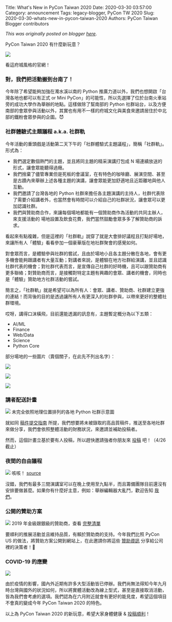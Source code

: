 Title: What's New in PyCon Taiwan 2020
Date: 2020-03-30 03:57:00
Category: announcement
Tags: legacy-blogger, PyCon TW 2020
Slug: 2020-03-30-whats-new-in-pycon-taiwan-2020
Authors: PyCon Taiwan Blogger contributors

*This was originally posted on blogger [here](https://pycontw.blogspot.com/2020/03/whats-new-in-pycon-taiwan-2020.html)*.

<!--more-->

PyCon Taiwan 2020 有什麼新玩意？  

![](https://lh5.googleusercontent.com/Lb8OrlzcTrs9gwHEZVt23RjTtEukCf279yo4k0ippRvP4tm-zQw1zwy1Kn6fP62k5rd-5nldiepGiz0kdzYk8xzoPaKicQnk400IYk_F_ytCzquLn_DCQPuX81-WHMbvrSRxBTEV0qM)

 看這府城風格的官網！

### 對，我們把活動搬到台南了！

今年除了希望能夠加強在濁水溪以南的 Python 推廣力道以外，我們也想開啟「台灣各地也都可以有正式 or Mini PyCon」的可能性，所以先選擇了位於台南火車站旁的成功大學作為舉辦的地點。這樣做除了幫南部的 Python 社群站台，以及方便南部的會眾參與活動以外，其實也有用不一樣的府城文化與美食來邀請居住於中北部的鐵粉會眾參與的企圖。😈

### 社群體驗式主題議程 a.k.a. 社群軌

今年活動的重頭戲是活動第二天下午的「社群體驗式主題議程」，簡稱「社群軌」。形式為：

* 我們選定數個熱門的主題，並且將同主題的精采演講打包成 N 場連續放送的形式，讓會眾能聽得過癮。
* 我們捨棄了儘管專業但是死板的會議室，在有特色的咖啡廳、展演空間、甚至是古蹟內來舉辦上述各種主題的演講，讓會眾能更加舒適地且近距離地與他人互動。
* 我們邀請了台灣各地的 Python 社群來擔任各主題演講的主持人，社群代表除了需要介紹講者外，也當然會有時間可以介紹自己的社群狀況，讓會眾可以更加認識社群。
* 我們與贊助商合作，來讓每個場地都能有一個贊助商作為活動的共同主辦人，來支援活動的 場地設置及飲食花費，我們當然鼓勵會眾多多了解贊助商的訴求。

看起來有點複雜，但是這裡的「社群軌」說穿了就是大會排好議程且打點好場地，來讓所有人「體驗」看看參加一個豪華版在地社群聚會的感覺如何。

對會眾而言，是體驗參與社群的嘗試，且由於場地小且各主題分散在各地，會有更多機會能夠跟講者有大量互動；對講者來說，是體驗在地方社群給演講，並且認識社群代表的機會；對社群代表而言，是宣傳自己社群的好時機，且可以跟贊助商有更多聯絡；對贊助商而言，是接觸對特定主題有興趣的會眾、講者的機會，同時也是「體驗」贊助地方社群活動的嘗試。

簡言之，「社群軌」就是希望可以為所有人：會眾、講者、贊助商、社群建立更強的連結！而背後的目的是透過讓所有人有更深入的社群參與，以帶來更好的整體社群環境。

哎呀，講得口沫橫飛，目前還能透漏的訊息有，主題暫定概分為以下五類：

* AI/ML
* Finance
* Web/Data
* Science
* Python Core

部分場地的一些圖片（賣個關子，在此先不列出名字）：

![](https://3.bp.blogspot.com/-eDBcxft0V5s/XoDwmPx8sUI/AAAAAAAApec/eW5fA6P8cG07vb_rp7hmv7s5EhLPTYzWgCK4BGAYYCw/s400/49496522308_57408aecab_o.jpg)

![](https://1.bp.blogspot.com/-BBLemSOj3YI/XoDxKVaFPAI/AAAAAAAApe0/MuHrTNj_CEIAEKxiKrSUqSwbEq3gHGpHQCK4BGAYYCw/s400/49497238622_26d38d605f_o.jpg)

![](https://4.bp.blogspot.com/-asWOb4FUuME/XoDw0OFBhPI/AAAAAAAApek/YLIkS8cv84wrqhSuvo3Ipk8jpOPthBBOACK4BGAYYCw/s400/%25E5%258F%25A4%25E8%25B9%259F%25E5%2587%25BA%25E5%25BC%25B5%25E6%2589%2580-%25E5%25A0%25B4%25E5%259C%25B0%25E7%2585%25A7%25E7%2589%2587.jpg)

### 講者配送計畫

![](https://3.bp.blogspot.com/--2EwHWpCmXg/XoNsN__qmzI/AAAAAAAApf8/y_0oad7QVpIPL-0-UCqHUMA7_aCK6D9pgCK4BGAYYCw/s320/PyCon_Taiwan_2020_CFP_Announcement__zh-hant__-_Google_%25E7%25B0%25A1%25E5%25A0%25B1.png)
未完全依照地理位置排列的各地 Python 社群示意圖

就如同 [稿件提交指南](https://tw.pycon.org/2020/zh-hant/speaking/cfp/) 所提，我們想要將未被錄取的高品質稿件，推送至各地社群來做分享，我們會依照整體活動的財務狀況，來邀請並補助投稿者。

然而，這個計畫立基於要有人投稿，所以趕快邀請強者你朋友來 [投稿](https://tw.pycon.org/2020/zh-hant/speaking/cfp/) 吧！（4/26 截止）

### 夜間的自由議程

![](https://2.bp.blogspot.com/-Dz7aZHfRIbE/XoNtTZHLe0I/AAAAAAAApgI/ri0yVsE-8SUzJXiivMwa8Mkwj-9E0CPGwCK4BGAYYCw/s400/learning_curve.jpg)
咳咳！ [source](https://devrant.com/rants/441088/i-know-this-is-probably-gonna-be-unpopular-but-whatever-fuck-vim-fuck-emacs-a-te)

沒錯，我們有最多三間演講室可以在晚上使用至九點半，而且籌備團隊目前還沒有安排要做甚麼。如果你有什麼好主意，例如：舉辦編輯器大亂鬥，歡迎告知 [我們](https://www.facebook.com/pycontw/)。

### 公開的贊助方案

![](https://2.bp.blogspot.com/-v7r3r_wJIFo/XoNudwSd2HI/AAAAAAAApgU/vT4p3Mo9KbQIhL5vCizgMl3mS586U2o5QCK4BGAYYCw/s400/PyCon_Taiwan_2019.png)
2019 年金級跟銀級的贊助商，查看 [完整清單](https://tw.pycon.org/2019/zh-hant/)

要順利的推展活動並且維持品質，有賴於贊助商的支持。今年我們比照 PyCon US 的做法，將贊助方案公開到網站上，在此邀請你將這些 [贊助資訊](https://tw.pycon.org/2020/zh-hant/sponsor/prospectus/) 分享給公司裡的決策者！🙏

### COVID-19 的應變

![](https://1.bp.blogspot.com/-H87ndHJcunk/XoD_nxaPk5I/AAAAAAAApfI/mCec4hEt1sQaWxgJoih0wfr7SkieX9GtQCK4BGAYYCw/s320/PyCon_US.png)

由於疫情的影響，國內外近期有許多大型活動皆已停辦。我們尚無法得知今年九月時台灣與國外的狀況如何，所以將實體活動改為線上型式，甚至是直接取消活動，皆為我們會考慮的選項。我們認為在六月附近就會有更好的能見度，希望這個項目不會真的變成今年 PyCon Taiwan 2020 的特色。

以上為 PyCon Taiwan 2020 的新玩意，希望大家身體健康 & [投稿順利](https://tw.pycon.org/2020/zh-hant/speaking/cfp/)！  
